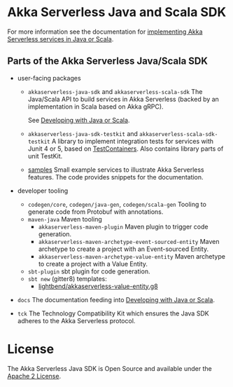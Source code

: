 # Akka Serverless Java and Scala SDK

For more information see the documentation for [implementing Akka Serverless services in Java or Scala](https://developer.lightbend.com/docs/akka-serverless/java/index.html).

## Parts of the Akka Serverless Java/Scala SDK

* user-facing packages
    * `akkaserverless-java-sdk` and `akkaserverless-scala-sdk` The Java/Scala API to build services in Akka Serverless (backed by an implementation in Scala based on Akka gRPC).

      See [Developing with Java or Scala](https://developer.lightbend.com/docs/akka-serverless/java/index.html).

    * `akkaserverless-java-sdk-testkit` and `akkaserverless-scala-sdk-testkit` A library to implement integration tests for services with Junit 4 or 5, based on [TestContainers](https://www.testcontainers.org/). Also contains library parts of unit TestKit.

    * [samples](samples/) Small example services to illustrate Akka Serverless features. The code provides snippets for the documentation.

* developer tooling
   * `codegen/core`, `codegen/java-gen`, `codegen/scala-gen` Tooling to generate code from Protobuf with annotations.
   * `maven-java` Maven tooling
     * `akkaserverless-maven-plugin` Maven plugin to trigger code generation.
     * `akkaserverless-maven-archetype-event-sourced-entity` Maven archetype to create a project with an Event-sourced Entity.
     * `akkaserverless-maven-archetype-value-entity` Maven archetype to create a project with a Value Entity.
   * `sbt-plugin` sbt plugin for code generation.
   * `sbt new` (gitter8) templates:
     * [lightbend/akkaserverless-value-entity.g8](https://github.com/lightbend/akkaserverless-value-entity.g8) 

* `docs` The documentation feeding into [Developing with Java or Scala](https://developer.lightbend.com/docs/akka-serverless/java/index.html).

* `tck` The Technology Compatibility Kit which ensures the Java SDK adheres to the Akka Serverless protocol.

# License

The Akka Serverless Java SDK is Open Source and available under the [Apache 2 License](LICENSE).
